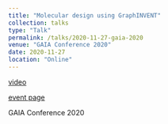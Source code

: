 ```yaml
---
title: "Molecular design using GraphINVENT"
collection: talks
type: "Talk"
permalink: /talks/2020-11-27-gaia-2020
venue: "GAIA Conference 2020"
date: 2020-11-27
location: "Online"
---
```


[video](https://www.youtube.com/watch?v=ljhtfrtuNqw&feature=youtu.be)

[event page](https://conference.gaia.fish)

GAIA Conference 2020
